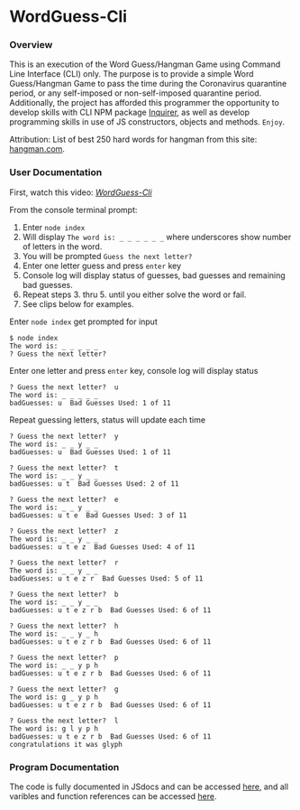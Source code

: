 # WordGuess-Cli

### Overview
This is an execution of the Word Guess/Hangman Game using Command Line Interface (CLI) only.  The purpose is to provide a simple Word Guess/Hangman Game to pass the time during the Coronavirus quarantine period, or any self-imposed or non-self-imposed quarantine period.   Additionally, the project has afforded this programmer the opportunity to develop skills with CLI NPM package [Inquirer](https://www.npmjs.com/package/inquirer), as well as develop programming skills in use of JS constructors, objects and methods.  `Enjoy`.

Attribution: List of best 250 hard words for hangman from this site: [hangman.com](https://www.hangmanwords.com/words).

### User Documentation
First, watch this video: _*[WordGuess-Cli](https://drive.google.com/file/d/1xxj5cmSW5yAJsqbmiWp-kKbeFbjaZVu9/view)*_

From the console terminal prompt:
1. Enter `node index`
2. Will display `The word is: _ _ _ _ _ _` where underscores show number of letters in the word.
3. You will be prompted `Guess the next letter?`
4. Enter one letter guess and press `enter` key
5. Console log will display status of guesses, bad guesses and remaining bad guesses.
6. Repeat steps 3. thru 5. until you either solve the word or fail.
7. See clips below for examples.

Enter `node index` get prompted for input
````
$ node index
The word is: _ _ _ _ _ 
? Guess the next letter?
````
Enter one letter and press `enter` key, console log will display status
````
? Guess the next letter?  u
The word is: _ _ _ _ _
badGuesses: u  Bad Guesses Used: 1 of 11
````
Repeat guessing letters, status will update each time
````
? Guess the next letter?  y
The word is: _ _ y _ _     
badGuesses: u  Bad Guesses Used: 1 of 11

? Guess the next letter?  t
The word is: _ _ y _ _     
badGuesses: u t  Bad Guesses Used: 2 of 11

? Guess the next letter?  e
The word is: _ _ y _ _     
badGuesses: u t e  Bad Guesses Used: 3 of 11

? Guess the next letter?  z
The word is: _ _ y _ _     
badGuesses: u t e z  Bad Guesses Used: 4 of 11

? Guess the next letter?  r
The word is: _ _ y _ _     
badGuesses: u t e z r  Bad Guesses Used: 5 of 11

? Guess the next letter?  b
The word is: _ _ y _ _     
badGuesses: u t e z r b  Bad Guesses Used: 6 of 11

? Guess the next letter?  h
The word is: _ _ y _ h     
badGuesses: u t e z r b  Bad Guesses Used: 6 of 11

? Guess the next letter?  p
The word is: _ _ y p h
badGuesses: u t e z r b  Bad Guesses Used: 6 of 11

? Guess the next letter?  g
The word is: g _ y p h
badGuesses: u t e z r b  Bad Guesses Used: 6 of 11

? Guess the next letter?  l
The word is: g l y p h
badGuesses: u t e z r b  Bad Guesses Used: 6 of 11
congratulations it was glyph
````


### Program Documentation
The code is fully documented in JSdocs and can be accessed [here](https://stevenbowler.github.io/WordGuess-Cli/docs/index.js.html), and all varibles and function references can be accessed [here](https://stevenbowler.github.io/WordGuess-Cli/docs/global.html).